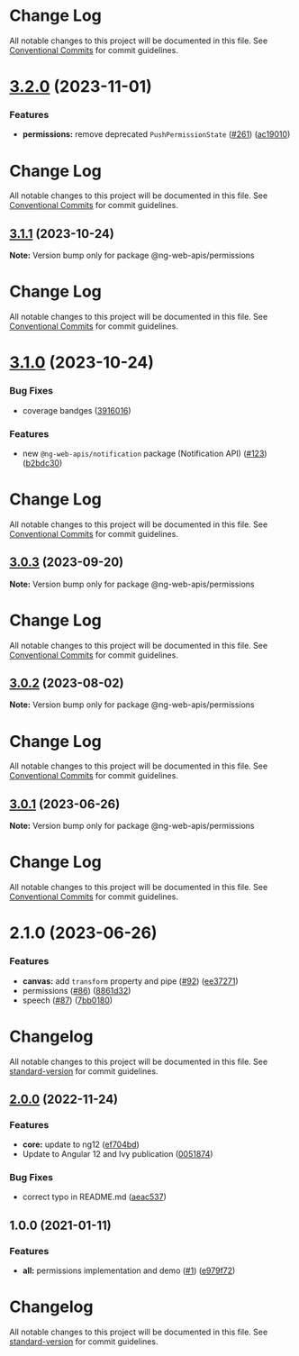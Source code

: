 # Change Log

All notable changes to this project will be documented in this file. See
[Conventional Commits](https://conventionalcommits.org) for commit guidelines.

# [3.2.0](https://github.com/taiga-family/ng-web-apis/compare/@ng-web-apis/permissions@3.1.1...@ng-web-apis/permissions@3.2.0) (2023-11-01)

### Features

- **permissions:** remove deprecated `PushPermissionState`
  ([#261](https://github.com/taiga-family/ng-web-apis/issues/261))
  ([ac19010](https://github.com/taiga-family/ng-web-apis/commit/ac190101ed85810d6778fdbb7997fe5b5c524917))

# Change Log

All notable changes to this project will be documented in this file. See
[Conventional Commits](https://conventionalcommits.org) for commit guidelines.

## [3.1.1](https://github.com/taiga-family/ng-web-apis/compare/@ng-web-apis/permissions@3.1.0...@ng-web-apis/permissions@3.1.1) (2023-10-24)

**Note:** Version bump only for package @ng-web-apis/permissions

# Change Log

All notable changes to this project will be documented in this file. See
[Conventional Commits](https://conventionalcommits.org) for commit guidelines.

# [3.1.0](https://github.com/taiga-family/ng-web-apis/compare/@ng-web-apis/permissions@3.0.3...@ng-web-apis/permissions@3.1.0) (2023-10-24)

### Bug Fixes

- coverage bandges
  ([3916016](https://github.com/taiga-family/ng-web-apis/commit/39160166d865b37da18aa6358de9966486046969))

### Features

- new `@ng-web-apis/notification` package (Notification API)
  ([#123](https://github.com/taiga-family/ng-web-apis/issues/123))
  ([b2bdc30](https://github.com/taiga-family/ng-web-apis/commit/b2bdc30d5d171552b78db68314039a9c2d935ed5))

# Change Log

All notable changes to this project will be documented in this file. See
[Conventional Commits](https://conventionalcommits.org) for commit guidelines.

## [3.0.3](https://github.com/taiga-family/ng-web-apis/compare/@ng-web-apis/permissions@3.0.2...@ng-web-apis/permissions@3.0.3) (2023-09-20)

**Note:** Version bump only for package @ng-web-apis/permissions

# Change Log

All notable changes to this project will be documented in this file. See
[Conventional Commits](https://conventionalcommits.org) for commit guidelines.

## [3.0.2](https://github.com/taiga-family/ng-web-apis/compare/@ng-web-apis/permissions@3.0.1...@ng-web-apis/permissions@3.0.2) (2023-08-02)

**Note:** Version bump only for package @ng-web-apis/permissions

# Change Log

All notable changes to this project will be documented in this file. See
[Conventional Commits](https://conventionalcommits.org) for commit guidelines.

## [3.0.1](https://github.com/taiga-family/ng-web-apis/compare/@ng-web-apis/permissions@3.0.0...@ng-web-apis/permissions@3.0.1) (2023-06-26)

**Note:** Version bump only for package @ng-web-apis/permissions

# Change Log

All notable changes to this project will be documented in this file. See
[Conventional Commits](https://conventionalcommits.org) for commit guidelines.

# 2.1.0 (2023-06-26)

### Features

- **canvas:** add `transform` property and pipe ([#92](https://github.com/taiga-family/ng-web-apis/issues/92))
  ([ee37271](https://github.com/taiga-family/ng-web-apis/commit/ee372716bbc5dd0734b474d12102fec1d5ec3321))
- permissions ([#86](https://github.com/taiga-family/ng-web-apis/issues/86))
  ([8861d32](https://github.com/taiga-family/ng-web-apis/commit/8861d327151347911e71971f3ac58068d1d4fced))
- speech ([#87](https://github.com/taiga-family/ng-web-apis/issues/87))
  ([7bb0180](https://github.com/taiga-family/ng-web-apis/commit/7bb0180941f3aa7ab179aa1d978cd6e0a7ec23ca))

# Changelog

All notable changes to this project will be documented in this file. See
[standard-version](https://github.com/conventional-changelog/standard-version) for commit guidelines.

## [2.0.0](https://github.com/ng-web-apis/permissions/compare/v1.0.0...v2.0.0) (2022-11-24)

### Features

- **core:** update to ng12
  ([ef704bd](https://github.com/ng-web-apis/permissions/commit/ef704bd147bf46f2594f01a3d24457dd0a6ed6ab))
- Update to Angular 12 and Ivy publication
  ([0051874](https://github.com/ng-web-apis/permissions/commit/00518745341aa78ad5e04f521942cd64471a0578))

### Bug Fixes

- correct typo in README.md
  ([aeac537](https://github.com/ng-web-apis/permissions/commit/aeac537e73445e8417d038ec4f25dfc2e1cfe31e))

## 1.0.0 (2021-01-11)

### Features

- **all:** permissions implementation and demo ([#1](https://github.com/ng-web-apis/permissions/issues/1))
  ([e979f72](https://github.com/ng-web-apis/permissions/commit/e979f728c05ec7e145bc8fd23b3a6f0ffda2ad4c))

# Changelog

All notable changes to this project will be documented in this file. See
[standard-version](https://github.com/conventional-changelog/standard-version) for commit guidelines.
